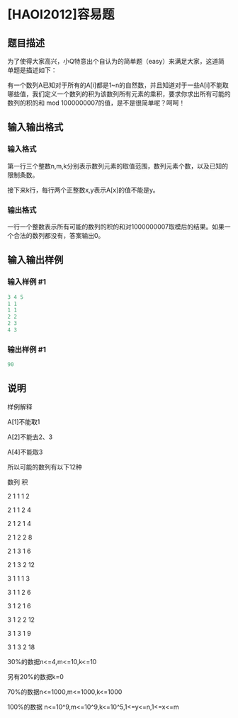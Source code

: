 # [HAOI2012]容易题

## 题目描述

为了使得大家高兴，小Q特意出个自认为的简单题（easy）来满足大家，这道简单题是描述如下：

有一个数列A已知对于所有的A[i]都是1~n的自然数，并且知道对于一些A[i]不能取哪些值，我们定义一个数列的积为该数列所有元素的乘积，要求你求出所有可能的数列的积的和 mod 1000000007的值，是不是很简单呢？呵呵！

## 输入输出格式

### 输入格式

第一行三个整数n,m,k分别表示数列元素的取值范围，数列元素个数，以及已知的限制条数。

接下来k行，每行两个正整数x,y表示A[x]的值不能是y。

### 输出格式

一行一个整数表示所有可能的数列的积的和对1000000007取模后的结果。如果一个合法的数列都没有，答案输出0。

## 输入输出样例

### 输入样例 #1

```cpp
3 4 5
1 1
1 1
2 2
2 3
4 3

```
### 输出样例 #1

```cpp
90
```


## 说明

样例解释

A[1]不能取1

A[2]不能去2、3

A[4]不能取3

所以可能的数列有以下12种

数列 积

2 1 1 1 2

2 1 1 2 4

2 1 2 1 4

2 1 2 2 8

2 1 3 1 6

2 1 3 2 12

3 1 1 1 3

3 1 1 2 6

3 1 2 1 6

3 1 2 2 12

3 1 3 1 9

3 1 3 2 18

30%的数据n<=4,m<=10,k<=10

另有20%的数据k=0

70%的数据n<=1000,m<=1000,k<=1000

100%的数据 n<=10^9,m<=10^9,k<=10^5,1<=y<=n,1<=x<=m

